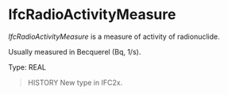 # IfcRadioActivityMeasure

_IfcRadioActivityMeasure_ is a measure of activity of radionuclide.
<!-- end of short definition -->


Usually measured in Becquerel (Bq, 1/s).

Type: REAL

> HISTORY New type in IFC2x.
